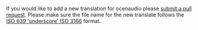 If you would like to add a new translation for ocenaudio please
[submit a pull request](https://github.com/ocenaudio/ocenaudio-translations/pull/new/master).
Please make sure the file name for the new translate follows the
[ISO 639 'underscore' ISO 3166](http://www.localeplanet.com/icu/) format.

